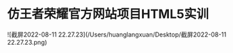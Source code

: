 # 仿王者荣耀官方网站项目HTML5实训

![截屏2022-08-11 22.27.23](/Users/huanglangxuan/Desktop/截屏2022-08-11 22.27.23.png)
